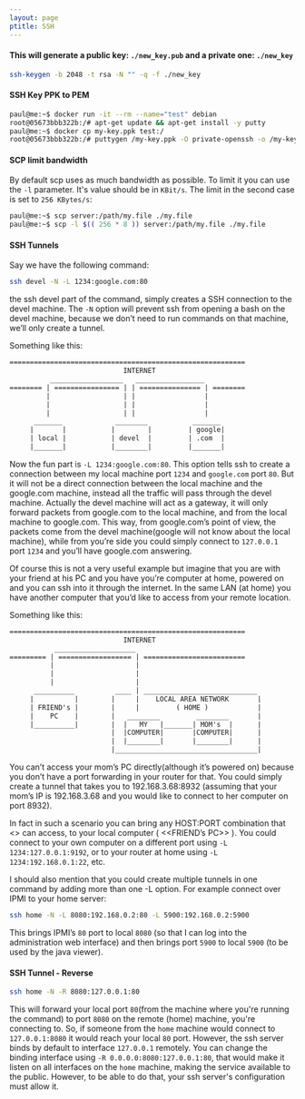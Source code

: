 ```yaml
---
layout: page
ptitle: SSH
---
```


#### This will generate a public key: `./new_key.pub` and a private one: `./new_key`
```bash
ssh-keygen -b 2048 -t rsa -N "" -q -f ./new_key
```

#### SSH Key PPK to PEM
```bash
paul@me:~$ docker run -it --rm --name="test" debian
root@05673bbb322b:/# apt-get update && apt-get install -y putty
paul@me:~$ docker cp my-key.ppk test:/
root@05673bbb322b:/# puttygen /my-key.ppk -O private-openssh -o /my-key.pem
```

#### SCP limit bandwidth
By default scp uses as much bandwidth as possible. To limit it you can use the `-l` parameter. It's value should be in `KBit/s`. The limit in the second case is set to `256 KBytes/s`:
```bash
paul@me:~$ scp server:/path/my.file ./my.file
paul@me:~$ scp -l $(( 256 * 8 )) server:/path/my.file ./my.file
```

#### SSH Tunnels
Say we have the following command:

```bash
ssh devel -N -L 1234:google.com:80
```

the ssh devel part of the command, simply creates a SSH connection to the devel machine. The `-N` option will prevent ssh from opening a bash on the devel machine, because we don’t need to run commands on that machine, we’ll only create a tunnel.

Something like this:
```txt
==========================================================
                            INTERNET
          __________________   _________________
======== | ================ | | =============== | ========
         |                  | |                 |
         |                  | |                 |
         |                  | |                 |
      _______             ________           _______
     |       |           |        |         | google|
     | local |           | devel  |         | .com  |
     |_______|           |________|         |_______|
```
Now the fun part is `-L 1234:google.com:80`. This option tells ssh to create a connection between my local machine port `1234` and `google.com` port `80`. But it will not be a direct connection between the local machine and the google.com machine, instead all the traffic will pass through the devel machine. Actually the devel machine will act as a gateway, it will only forward packets from google.com to the local machine, and from the local machine to google.com. This way, from google.com’s point of view, the packets come from the devel machine(google will not know about the local machine), while from you’re side you could simply connect to `127.0.0.1` port `1234` and you’ll have google.com answering.

Of course this is not a very useful example but imagine that you are with your friend at his PC and you have you’re computer at home, powered on and you can ssh into it through the internet. In the same LAN (at home) you have another computer that you’d like to access from your remote location.

Something like this:
```txt
==========================================================
                            INTERNET
           ____________________
========= | ================== | =========================
          |                    |
          |                    |
          |                    |
      __________          ____ | ____________________________
     |          |        |     |    LOCAL AREA NETWORK       |
     | FRIEND's |        |     |         ( HOME )            |
     |    PC    |        |   ________         ________       |
     |__________|        |  |   MY   |_______| MOM's  |      |
                         |  |COMPUTER|       |COMPUTER|      |
                         |  |________|       |________|      |
                         |___________________________________|
```
You can’t access your mom’s PC directly(although it’s powered on) because you don’t have a port forwarding in your router for that. You could simply create a tunnel that takes you to 192.168.3.68:8932 (assuming that your mom’s IP is 192.168.3.68 and you would like to connect to her computer on port 8932).

In fact in such a scenario you can bring any HOST:PORT combination that <<MY COMPUTER>> can access, to your local computer ( <<FRIEND’s PC>> ). You could connect to your own computer on a different port using `-L 1234:127.0.0.1:9192`, or to your router at home using `-L 1234:192.168.0.1:22`, etc.

I should also mention that you could create multiple tunnels in one command by adding more than one -L option. For example connect over IPMI to your home server:

```bash
ssh home -N -L 8080:192.168.0.2:80 -L 5900:192.168.0.2:5900
```
This brings IPMI’s `80` port to local `8080` (so that I can log into the administration web interface) and then brings port `5900` to local `5900` (to be used by the java viewer).

#### SSH Tunnel - Reverse
```bash
ssh home -N -R 8080:127.0.0.1:80
```
This will forward your local port `80`(from the machine where you're running the command) to port `8080` on the remote (home) machine, you're connecting to. So, if someone from the `home` machine would connect to `127.0.0.1:8080` it would reach your local `80` port. However, the ssh server binds by default to interface `127.0.0.1` remotely. You can change the binding interface using `-R 0.0.0.0:8080:127.0.0.1:80`, that would make it listen on all interfaces on the `home` machine, making the service available to the public. However, to be able to do that, your ssh server's configuration must allow it.
